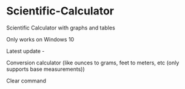 # Scientific-Calculator
Scientific Calculator with graphs and tables

Only works on Windows 10

Latest update - 

Conversion calculator (like ounces to grams, feet to meters, etc (only supports base measurements))

Clear command
